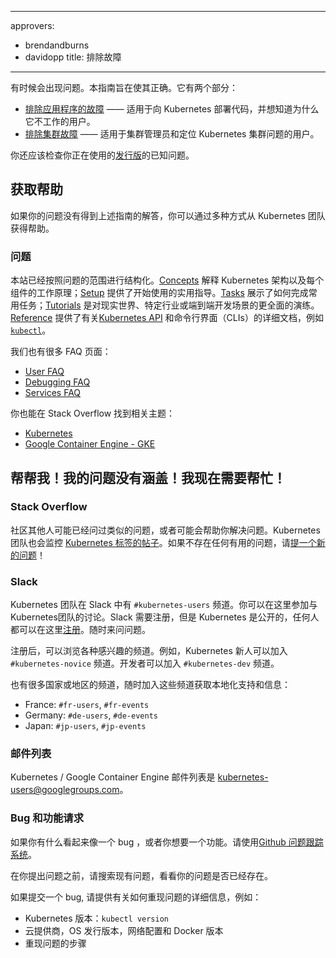
---
approvers:
- brendandburns
- davidopp
title: 排除故障
---



有时候会出现问题。本指南旨在使其正确。它有两个部分：

* [排除应用程序的故障](/docs/tasks/debug-application-cluster/debug-application/) —— 适用于向 Kubernetes 部署代码，并想知道为什么它不工作的用户。
* [排除集群故障](/docs/tasks/debug-application-cluster/debug-cluster/) —— 适用于集群管理员和定位 Kubernetes 集群问题的用户。

你还应该检查你正在使用的[发行版](https://github.com/kubernetes/kubernetes/releases)的已知问题。



## 获取帮助

如果你的问题没有得到上述指南的解答，你可以通过多种方式从 Kubernetes 团队获得帮助。



### 问题

本站已经按照问题的范围进行结构化。[Concepts](/docs/concepts/) 解释 Kubernetes 架构以及每个组件的工作原理；[Setup](/docs/setup/) 提供了开始使用的实用指导。[Tasks](/docs/tasks/) 展示了如何完成常用任务；[Tutorials](/docs/tutorials/) 是对现实世界、特定行业或端到端开发场景的更全面的演练。[Reference](/docs/reference/) 提供了有关[Kubernetes API](/docs/api-reference/{{page.version}}/) 和命令行界面（CLIs）的详细文档，例如 [`kubectl`](/docs/user-guide/kubectl-overview/)。



我们也有很多 FAQ 页面：

   * [User FAQ](https://github.com/kubernetes/kubernetes/wiki/User-FAQ)
   * [Debugging FAQ](https://github.com/kubernetes/kubernetes/wiki/Debugging-FAQ)
   * [Services FAQ](https://github.com/kubernetes/kubernetes/wiki/Services-FAQ)



你也能在 Stack Overflow 找到相关主题：

   * [Kubernetes](http://stackoverflow.com/questions/tagged/kubernetes)
   * [Google Container Engine - GKE](http://stackoverflow.com/questions/tagged/google-container-engine)



## 帮帮我！我的问题没有涵盖！我现在需要帮忙！

### Stack Overflow

社区其他人可能已经问过类似的问题，或者可能会帮助你解决问题。Kubernetes 团队也会监控 [Kubernetes 标签的帖子](http://stackoverflow.com/questions/tagged/kubernetes)。如果不存在任何有用的问题，请[提一个新的问题](http://stackoverflow.com/questions/ask?tags=kubernetes)！



### Slack

Kubernetes 团队在 Slack 中有 `#kubernetes-users` 频道。你可以在这里参加与Kubernetes团队的讨论。Slack 需要注册，但是 Kubernetes 是公开的，任何人都可以在这里[注册](http://slack.kubernetes.io)。随时来问问题。



注册后，可以浏览各种感兴趣的频道。例如，Kubernetes 新人可以加入 `#kubernetes-novice` 频道。开发者可以加入 `#kubernetes-dev` 频道。



也有很多国家或地区的频道，随时加入这些频道获取本地化支持和信息：

- France: `#fr-users`, `#fr-events`
- Germany: `#de-users`, `#de-events`
- Japan: `#jp-users`, `#jp-events`



### 邮件列表

Kubernetes / Google Container Engine 邮件列表是 [kubernetes-users@googlegroups.com](https://groups.google.com/forum/#!forum/kubernetes-users)。



### Bug 和功能请求

如果你有什么看起来像一个 bug ，或者你想要一个功能。请使用[Github 问题跟踪系统](https://github.com/kubernetes/kubernetes/issues)。



在你提出问题之前，请搜索现有问题，看看你的问题是否已经存在。

如果提交一个 bug, 请提供有关如何重现问题的详细信息，例如：

* Kubernetes 版本：`kubectl version`
* 云提供商，OS 发行版本，网络配置和 Docker 版本
* 重现问题的步骤
